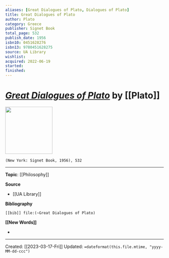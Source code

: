```yaml
---
aliases: [Great Dialogues of Plato, Dialogues of Plato]
title: Great Dialogues of Plato
author: Plato
category: Greece
publisher: Signet Book
total_page: 532
publish_date: 1956
isbn10: 0451628276
isbn13: 9780451628275
source: UA Library
wishlist: 
acquired: 2022-06-19 
started: 
finished: 
---
```

# *[Great Dialogues of Plato]()* by [[Plato]]

<img src="http://books.google.com/books/content?id=Nzcq1OtmDJ0C&printsec=frontcover&img=1&zoom=1&source=gbs_api" width=150>

`(New York: Signet Book, 1956), 532`



--- 
**Topic**: [[Philosophy]]

**Source**
- [[UA Library]]

**Bibliography**

```query
[[bib]] file:(~Great Dialogues of Plato)
```
 

**[[New Words]]**

- 

---
Created: [[2023-03-17-Fri]]
Updated: `=dateformat(this.file.mtime, "yyyy-MM-dd-ccc")`